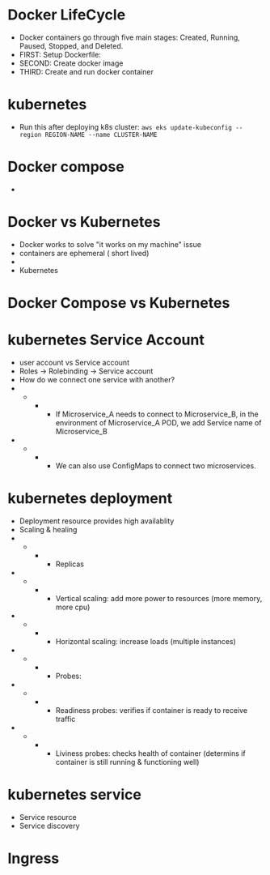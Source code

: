 # Docker LifeCycle
- Docker containers go through five main stages: Created, Running, Paused, Stopped, and Deleted. 
- FIRST: Setup Dockerfile:
- SECOND: Create docker image
- THIRD: Create and run docker container

# kubernetes
- Run this after deploying k8s cluster: `aws eks update-kubeconfig --region REGION-NAME --name CLUSTER-NAME`

# Docker compose
- 

# Docker vs Kubernetes
- Docker works to solve "it works on my machine" issue
- containers are ephemeral ( short lived)
- 
- Kubernetes

# Docker Compose vs Kubernetes


# kubernetes Service Account
- user account vs Service account
- Roles -> Rolebinding -> Service account
- How do we connect one service with another?
- - - - If Microservice_A needs to connect to Microservice_B, in the environment of Microservice_A POD, we add Service name of Microservice_B
- - - - We can also use ConfigMaps to connect two microservices.

# kubernetes deployment
- Deployment resource provides high availablity
- Scaling & healing 
- - - - Replicas
- - - - Vertical scaling: add more power to resources (more memory, more cpu)
- - - - Horizontal scaling: increase loads (multiple instances)
- - - - Probes: 
- - - - Readiness probes: verifies if container is ready to receive traffic
- - - - Liviness probes: checks health of container (determins if container is still running & functioning well)



# kubernetes service
- Service resource
- Service discovery

# Ingress